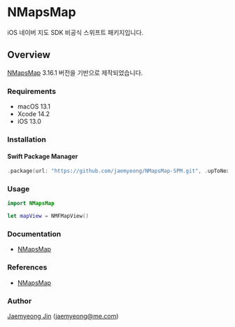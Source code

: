 # NMapsMap

iOS 네이버 지도 SDK 비공식 스위프트 패키지입니다.

## Overview

[NMapsMap](https://github.com/navermaps/NMapsMap) 3.16.1 버전을 기반으로 제작되었습니다.

### Requirements

- macOS 13.1
- Xcode 14.2
- iOS 13.0

### Installation

#### Swift Package Manager

```swift
.package(url: "https://github.com/jaemyeong/NMapsMap-SPM.git", .upToNextMajor(from: "3.16.1"))
```

### Usage

```swift
import NMapsMap

let mapView = NMFMapView()
```

### Documentation

- [NMapsMap](https://navermaps.github.io/ios-map-sdk/reference/)

### References

- [NMapsMap](https://github.com/navermaps/NMapsMap)

### Author

[Jaemyeong Jin](https://github.com/jaemyeong) ([jaemyeong@me.com](mailto:jaemyeong@me.com))
